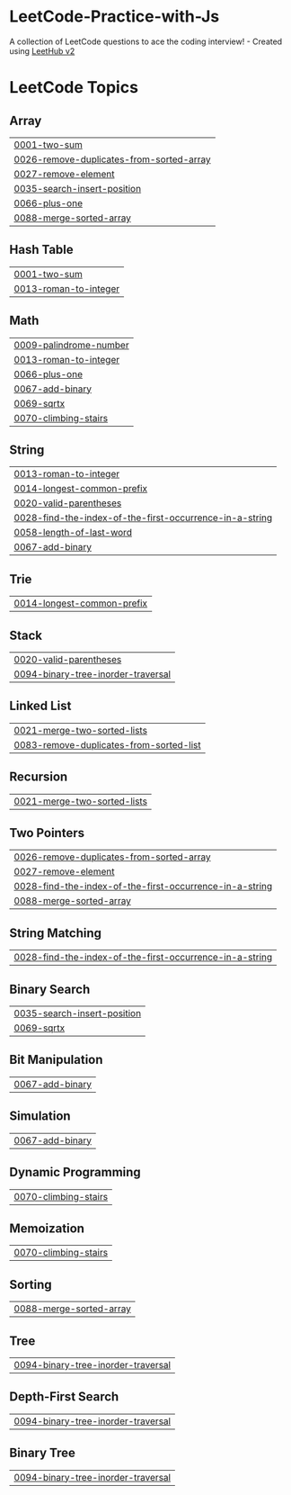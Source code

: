 # LeetCode-Practice-with-Js
A collection of LeetCode questions to ace the coding interview! - Created using [LeetHub v2](https://github.com/arunbhardwaj/LeetHub-2.0)

<!---LeetCode Topics Start-->
# LeetCode Topics
## Array
|  |
| ------- |
| [0001-two-sum](https://github.com/Hai-Che/LeetCode-Practice-with-Js/tree/master/0001-two-sum) |
| [0026-remove-duplicates-from-sorted-array](https://github.com/Hai-Che/LeetCode-Practice-with-Js/tree/master/0026-remove-duplicates-from-sorted-array) |
| [0027-remove-element](https://github.com/Hai-Che/LeetCode-Practice-with-Js/tree/master/0027-remove-element) |
| [0035-search-insert-position](https://github.com/Hai-Che/LeetCode-Practice-with-Js/tree/master/0035-search-insert-position) |
| [0066-plus-one](https://github.com/Hai-Che/LeetCode-Practice-with-Js/tree/master/0066-plus-one) |
| [0088-merge-sorted-array](https://github.com/Hai-Che/LeetCode-Practice-with-Js/tree/master/0088-merge-sorted-array) |
## Hash Table
|  |
| ------- |
| [0001-two-sum](https://github.com/Hai-Che/LeetCode-Practice-with-Js/tree/master/0001-two-sum) |
| [0013-roman-to-integer](https://github.com/Hai-Che/LeetCode-Practice-with-Js/tree/master/0013-roman-to-integer) |
## Math
|  |
| ------- |
| [0009-palindrome-number](https://github.com/Hai-Che/LeetCode-Practice-with-Js/tree/master/0009-palindrome-number) |
| [0013-roman-to-integer](https://github.com/Hai-Che/LeetCode-Practice-with-Js/tree/master/0013-roman-to-integer) |
| [0066-plus-one](https://github.com/Hai-Che/LeetCode-Practice-with-Js/tree/master/0066-plus-one) |
| [0067-add-binary](https://github.com/Hai-Che/LeetCode-Practice-with-Js/tree/master/0067-add-binary) |
| [0069-sqrtx](https://github.com/Hai-Che/LeetCode-Practice-with-Js/tree/master/0069-sqrtx) |
| [0070-climbing-stairs](https://github.com/Hai-Che/LeetCode-Practice-with-Js/tree/master/0070-climbing-stairs) |
## String
|  |
| ------- |
| [0013-roman-to-integer](https://github.com/Hai-Che/LeetCode-Practice-with-Js/tree/master/0013-roman-to-integer) |
| [0014-longest-common-prefix](https://github.com/Hai-Che/LeetCode-Practice-with-Js/tree/master/0014-longest-common-prefix) |
| [0020-valid-parentheses](https://github.com/Hai-Che/LeetCode-Practice-with-Js/tree/master/0020-valid-parentheses) |
| [0028-find-the-index-of-the-first-occurrence-in-a-string](https://github.com/Hai-Che/LeetCode-Practice-with-Js/tree/master/0028-find-the-index-of-the-first-occurrence-in-a-string) |
| [0058-length-of-last-word](https://github.com/Hai-Che/LeetCode-Practice-with-Js/tree/master/0058-length-of-last-word) |
| [0067-add-binary](https://github.com/Hai-Che/LeetCode-Practice-with-Js/tree/master/0067-add-binary) |
## Trie
|  |
| ------- |
| [0014-longest-common-prefix](https://github.com/Hai-Che/LeetCode-Practice-with-Js/tree/master/0014-longest-common-prefix) |
## Stack
|  |
| ------- |
| [0020-valid-parentheses](https://github.com/Hai-Che/LeetCode-Practice-with-Js/tree/master/0020-valid-parentheses) |
| [0094-binary-tree-inorder-traversal](https://github.com/Hai-Che/LeetCode-Practice-with-Js/tree/master/0094-binary-tree-inorder-traversal) |
## Linked List
|  |
| ------- |
| [0021-merge-two-sorted-lists](https://github.com/Hai-Che/LeetCode-Practice-with-Js/tree/master/0021-merge-two-sorted-lists) |
| [0083-remove-duplicates-from-sorted-list](https://github.com/Hai-Che/LeetCode-Practice-with-Js/tree/master/0083-remove-duplicates-from-sorted-list) |
## Recursion
|  |
| ------- |
| [0021-merge-two-sorted-lists](https://github.com/Hai-Che/LeetCode-Practice-with-Js/tree/master/0021-merge-two-sorted-lists) |
## Two Pointers
|  |
| ------- |
| [0026-remove-duplicates-from-sorted-array](https://github.com/Hai-Che/LeetCode-Practice-with-Js/tree/master/0026-remove-duplicates-from-sorted-array) |
| [0027-remove-element](https://github.com/Hai-Che/LeetCode-Practice-with-Js/tree/master/0027-remove-element) |
| [0028-find-the-index-of-the-first-occurrence-in-a-string](https://github.com/Hai-Che/LeetCode-Practice-with-Js/tree/master/0028-find-the-index-of-the-first-occurrence-in-a-string) |
| [0088-merge-sorted-array](https://github.com/Hai-Che/LeetCode-Practice-with-Js/tree/master/0088-merge-sorted-array) |
## String Matching
|  |
| ------- |
| [0028-find-the-index-of-the-first-occurrence-in-a-string](https://github.com/Hai-Che/LeetCode-Practice-with-Js/tree/master/0028-find-the-index-of-the-first-occurrence-in-a-string) |
## Binary Search
|  |
| ------- |
| [0035-search-insert-position](https://github.com/Hai-Che/LeetCode-Practice-with-Js/tree/master/0035-search-insert-position) |
| [0069-sqrtx](https://github.com/Hai-Che/LeetCode-Practice-with-Js/tree/master/0069-sqrtx) |
## Bit Manipulation
|  |
| ------- |
| [0067-add-binary](https://github.com/Hai-Che/LeetCode-Practice-with-Js/tree/master/0067-add-binary) |
## Simulation
|  |
| ------- |
| [0067-add-binary](https://github.com/Hai-Che/LeetCode-Practice-with-Js/tree/master/0067-add-binary) |
## Dynamic Programming
|  |
| ------- |
| [0070-climbing-stairs](https://github.com/Hai-Che/LeetCode-Practice-with-Js/tree/master/0070-climbing-stairs) |
## Memoization
|  |
| ------- |
| [0070-climbing-stairs](https://github.com/Hai-Che/LeetCode-Practice-with-Js/tree/master/0070-climbing-stairs) |
## Sorting
|  |
| ------- |
| [0088-merge-sorted-array](https://github.com/Hai-Che/LeetCode-Practice-with-Js/tree/master/0088-merge-sorted-array) |
## Tree
|  |
| ------- |
| [0094-binary-tree-inorder-traversal](https://github.com/Hai-Che/LeetCode-Practice-with-Js/tree/master/0094-binary-tree-inorder-traversal) |
## Depth-First Search
|  |
| ------- |
| [0094-binary-tree-inorder-traversal](https://github.com/Hai-Che/LeetCode-Practice-with-Js/tree/master/0094-binary-tree-inorder-traversal) |
## Binary Tree
|  |
| ------- |
| [0094-binary-tree-inorder-traversal](https://github.com/Hai-Che/LeetCode-Practice-with-Js/tree/master/0094-binary-tree-inorder-traversal) |
<!---LeetCode Topics End-->